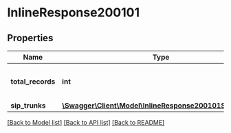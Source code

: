 # InlineResponse200101

## Properties
Name | Type | Description | Notes
------------ | ------------- | ------------- | -------------
**total_records** | **int** | Total number of records returned. | [optional] 
**sip_trunks** | [**\Swagger\Client\Model\InlineResponse200101SipTrunks[]**](InlineResponse200101SipTrunks.md) |  | [optional] 

[[Back to Model list]](../README.md#documentation-for-models) [[Back to API list]](../README.md#documentation-for-api-endpoints) [[Back to README]](../README.md)


